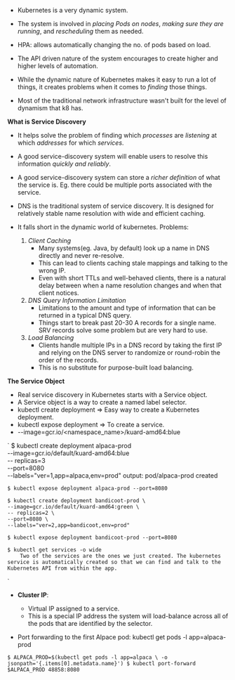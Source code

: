 * Kubernetes is a very dynamic system. 
* The system is involved in *placing Pods on nodes*, *making sure they are running*, and *rescheduling* them as needed.
* HPA: allows automatically changing the no. of pods based on load.
* The API driven nature of the system encourages to create higher and higher levels of automation.

* While the dynamic nature of Kubernetes makes it easy to run a lot of things, it creates problems when it comes to *finding* those things. 
* Most of the traditional network infrastructure wasn't built for the level of dynamism that k8 has.

**What is Service Discovery**
* It helps solve the problem of finding which *processes* are *listening* at which *addresses* for which *services*.
* A good service-discovery system will enable users to resolve this information *quickly and reliably*.
* A good service-discovery system can store a *richer definition* of what the service is. Eg. there could be multiple ports associated with the service.

* DNS is the traditional system of service discovery. It is designed for relatively stable name resolution with wide and efficient caching.
* It falls short in the dynamic world of kubernetes. Problems:
    1. *Client Caching* 
        * Many systems(eg. Java, by default) look up a name in DNS directly and never re-resolve.
        * This can lead to clients caching stale mappings and talking to the wrong IP.
        * Even with short TTLs and well-behaved clients, there is a natural delay between when a name resolution changes and when that client notices.
    2. *DNS Query Information Limitation*
        * Limitations to the amount and type of information that can be returned in a typical DNS query. 
        * Things start to break past 20-30 A records for a single name. SRV records solve some problem but are very hard to use.
    3. *Load Balancing*
        * Clients handle multiple IPs in a DNS record by taking the first IP and relying on the DNS server to randomize or round-robin the order of the records.
        * This is no substitute for purpose-built load balancing.

**The Service Object**
* Real service discovery in Kubernetes starts with a Service object.
* A Service object is a way to create a named label selector.
* kubectl create deployment => Easy way to create a Kubernetes deployment.
* kubectl expose deployment => To create a service. 
* --image=gcr.io/<namespace_name>/kuard-amd64:blue

`
    $ kubectl create deployment alpaca-prod \
    --image=gcr.io/default/kuard-amd64:blue \
    -- replicas=3 \
    --port=8080 \
    --labels="ver=1,app=alpaca,env=prod"
        output: pod/alpaca-prod created

    $ kubectl expose deployment alpaca-prod --port=8080

    $ kubectl create deployment bandicoot-prod \
    --image=gcr.io/default/kuard-amd64:green \
    -- replicas=2 \
    --port=8080 \
    --labels="ver=2,app=bandicoot,env=prod"

    $ kubectl expose deployment bandicoot-prod --port=8080

    $ kubectl get services -o wide
        Two of the services are the ones we just created. The kubernetes service is automatically created so that we can find and talk to the Kubernetes API from within the app.
`

* **Cluster IP**: 
    * Virtual IP assigned to a service.
    * This is a special IP address the system will load-balance across all of the pods that are identified by the selector.

* Port forwarding to the first Alpace pod:
    kubectl get pods -l app=alpaca-prod

`
    $ ALPACA_PROD=$(kubectl get pods -l app=alpaca \
        -o jsonpath='{.items[0].metadata.name}')
    $ kubectl port-forward $ALPACA_PROD 48858:8080
`